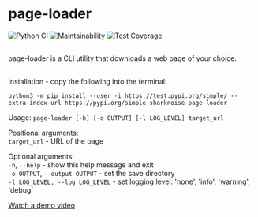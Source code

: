 # page-loader
![Python CI](https://github.com/sharknoise/page-loader/workflows/Python%20CI/badge.svg?branch=main)
[![Maintainability](https://api.codeclimate.com/v1/badges/b6fc7f8c1836d253884f/maintainability)](https://codeclimate.com/github/sharknoise/page-loader/maintainability)
[![Test Coverage](https://api.codeclimate.com/v1/badges/b6fc7f8c1836d253884f/test_coverage)](https://codeclimate.com/github/sharknoise/page-loader/test_coverage)
##
page-loader is a CLI utility that downloads a web page of your choice.
##
Installation - copy the following into the terminal:  
```
python3 -m pip install --user -i https://test.pypi.org/simple/ --extra-index-url https://pypi.org/simple sharknoise-page-loader
```
Usage: `page-loader [-h] [-o OUTPUT] [-l LOG_LEVEL] target_url`  
  
Positional arguments:  
  `target_url` - URL of the page  
  
Optional arguments:  
  `-h`, `--help` - show this help message and exit  
  `-o OUTPUT`, `--output OUTPUT` - set the save directory  
  `-l LOG_LEVEL, --log LOG_LEVEL` - set logging level: 'none', 'info', 'warning', 'debug'
  
  [Watch a demo video](https://asciinema.org/a/i3xzM9JdTmX8LArwX3K8xA6UY)